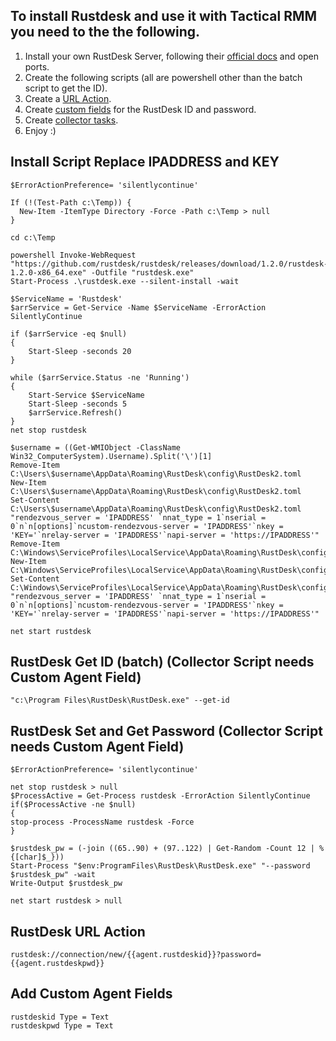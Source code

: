 ## To install Rustdesk and use it with Tactical RMM you need to the the following.

1. Install your own RustDesk Server, following their [official docs](https://rustdesk.com/docs/en/self-host/install/) and open ports.
2. Create the following scripts (all are powershell other than the batch script to get the ID).
3. Create a [URL Action](https://docs.tacticalrmm.com/functions/url_actions/).
4. Create [custom fields](https://docs.tacticalrmm.com/functions/custom_fields/) for the RustDesk ID and password.
5. Create [collector tasks](https://docs.tacticalrmm.com/functions/automated_tasks/#collector-tasks).
6. Enjoy :)

## Install Script Replace IPADDRESS and KEY
```
$ErrorActionPreference= 'silentlycontinue'

If (!(Test-Path c:\Temp)) {
  New-Item -ItemType Directory -Force -Path c:\Temp > null
}

cd c:\Temp

powershell Invoke-WebRequest "https://github.com/rustdesk/rustdesk/releases/download/1.2.0/rustdesk-1.2.0-x86_64.exe" -Outfile "rustdesk.exe"
Start-Process .\rustdesk.exe --silent-install -wait

$ServiceName = 'Rustdesk'
$arrService = Get-Service -Name $ServiceName -ErrorAction SilentlyContinue

if ($arrService -eq $null)
{
    Start-Sleep -seconds 20
}

while ($arrService.Status -ne 'Running')
{
    Start-Service $ServiceName
    Start-Sleep -seconds 5
    $arrService.Refresh()
}
net stop rustdesk

$username = ((Get-WMIObject -ClassName Win32_ComputerSystem).Username).Split('\')[1]
Remove-Item C:\Users\$username\AppData\Roaming\RustDesk\config\RustDesk2.toml
New-Item C:\Users\$username\AppData\Roaming\RustDesk\config\RustDesk2.toml
Set-Content C:\Users\$username\AppData\Roaming\RustDesk\config\RustDesk2.toml "rendezvous_server = 'IPADDRESS' `nnat_type = 1`nserial = 0`n`n[options]`ncustom-rendezvous-server = 'IPADDRESS'`nkey = 'KEY='`nrelay-server = 'IPADDRESS'`napi-server = 'https://IPADDRESS'"
Remove-Item C:\Windows\ServiceProfiles\LocalService\AppData\Roaming\RustDesk\config\RustDesk2.toml
New-Item C:\Windows\ServiceProfiles\LocalService\AppData\Roaming\RustDesk\config\RustDesk2.toml
Set-Content C:\Windows\ServiceProfiles\LocalService\AppData\Roaming\RustDesk\config\RustDesk2.toml "rendezvous_server = 'IPADDRESS' `nnat_type = 1`nserial = 0`n`n[options]`ncustom-rendezvous-server = 'IPADDRESS'`nkey = 'KEY='`nrelay-server = 'IPADDRESS'`napi-server = 'https://IPADDRESS'"

net start rustdesk
```

## RustDesk Get ID (batch) (Collector Script needs Custom Agent Field)

`"c:\Program Files\RustDesk\RustDesk.exe" --get-id`

## RustDesk Set and Get Password (Collector Script needs Custom Agent Field)
```
$ErrorActionPreference= 'silentlycontinue'

net stop rustdesk > null
$ProcessActive = Get-Process rustdesk -ErrorAction SilentlyContinue
if($ProcessActive -ne $null)
{
stop-process -ProcessName rustdesk -Force
}

$rustdesk_pw = (-join ((65..90) + (97..122) | Get-Random -Count 12 | % {[char]$_})) 
Start-Process "$env:ProgramFiles\RustDesk\RustDesk.exe" "--password $rustdesk_pw" -wait
Write-Output $rustdesk_pw

net start rustdesk > null

```
## RustDesk URL Action
```
rustdesk://connection/new/{{agent.rustdeskid}}?password={{agent.rustdeskpwd}}
 ```
## Add Custom Agent Fields
`rustdeskid Type = Text` </br>
`rustdeskpwd Type = Text`

